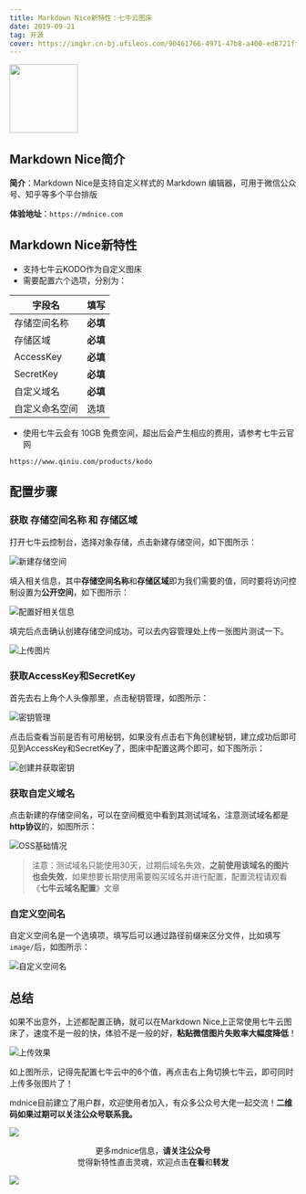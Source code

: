 ```yaml
---
title: Markdown Nice新特性：七牛云图床
date: 2019-09-21
tag: 开源
cover: https://imgkr.cn-bj.ufileos.com/90461766-4971-47b8-a400-ed8721ffeb68.png
---
```


<img style="width: 120px" src="https://draw-wechat.oss-cn-hangzhou.aliyuncs.com/mdnice%20logo_20190823192027.png"/>

## Markdown Nice简介

**简介**：Markdown Nice是支持自定义样式的 Markdown 编辑器，可用于微信公众号、知乎等多个平台排版

**体验地址**：`https://mdnice.com`

## Markdown Nice新特性

- 支持七牛云KODO作为自定义图床
- 需要配置六个选项，分别为：

|字段名|填写|
|---|---|
|存储空间名称|**必填**|
|存储区域|**必填**|
|AccessKey|**必填**|
|SecretKey|**必填**|
|自定义域名|**必填**|
|自定义命名空间|选填|

- 使用七牛云会有 10GB 免费空间，超出后会产生相应的费用，请参考七牛云官网

`https://www.qiniu.com/products/kodo`

## 配置步骤

### 获取 存储空间名称 和 存储区域

打开七牛云控制台，选择对象存储，点击新建存储空间，如下图所示：

![新建存储空间](https://draw-wechat.oss-cn-hangzhou.aliyuncs.com/%E6%96%B0%E5%BB%BA%E5%AD%98%E5%82%A8%E7%A9%BA%E9%97%B4_20190921100426.png)

填入相关信息，其中**存储空间名称**和**存储区域**即为我们需要的值，同时要将访问控制设置为**公开空间**，如下图所示：

![配置好相关信息](https://draw-wechat.oss-cn-hangzhou.aliyuncs.com/%E9%85%8D%E7%BD%AE%E5%A5%BD%E7%9B%B8%E5%85%B3%E4%BF%A1%E6%81%AF_20190921100620.png)

填完后点击确认创建存储空间成功，可以去内容管理处上传一张图片测试一下。

![上传图片](https://draw-wechat.oss-cn-hangzhou.aliyuncs.com/%E4%B8%8A%E4%BC%A0%E5%9B%BE%E7%89%87_20190921110805.png)

### 获取AccessKey和SecretKey

首先去右上角个人头像那里，点击秘钥管理，如图所示：

![密钥管理](https://draw-wechat.oss-cn-hangzhou.aliyuncs.com/%E5%AF%86%E9%92%A5%E7%AE%A1%E7%90%86_20190921101902.png)

点击后查看当前是否有可用秘钥，如果没有点击右下角创建秘钥，建立成功后即可见到AccessKey和SecretKey了，图床中配置这两个即可，如下图所示：

![创建并获取密钥](https://draw-wechat.oss-cn-hangzhou.aliyuncs.com/%E5%88%9B%E5%BB%BA%E5%AF%86%E9%92%A5_20190921102406.png)

### 获取自定义域名

点击新建的存储空间名，可以在空间概览中看到其测试域名，注意测试域名都是**http协议**的，如图所示：

![OSS基础情况](https://draw-wechat.oss-cn-hangzhou.aliyuncs.com/OSS%E5%9F%BA%E7%A1%80%E6%83%85%E5%86%B5_20190921110724.png)

> 注意：测试域名只能使用30天，过期后域名失效，**之前使用该域名的图片也会失效**，如果想要长期使用需要购买域名并进行配置，配置流程请观看《**七牛云域名配置**》文章

### 自定义空间名

自定义空间名是一个选填项，填写后可以通过路径前缀来区分文件，比如填写`image/`后，如图所示：

![自定义空间名](https://draw-wechat.oss-cn-hangzhou.aliyuncs.com/%E8%87%AA%E5%AE%9A%E4%B9%89%E7%A9%BA%E9%97%B4%E5%90%8D_20190921111637.png)

## 总结

如果不出意外，上述都配置正确，就可以在Markdown Nice上正常使用七牛云图床了，速度不是一般的快，体验不是一般的好，**粘贴微信图片失败率大幅度降低**！

![上传效果](https://draw-wechat.oss-cn-hangzhou.aliyuncs.com/%E4%B8%83%E7%89%9B%E4%BA%91%E4%B8%8A%E4%BC%A0_20190921111923.png)

如上图所示，记得先配置七牛云中的6个值，再点击右上角切换七牛云，即可同时上传多张图片了！

mdnice目前建立了用户群，欢迎使用者加入，有众多公众号大佬一起交流！**二维码如果过期可以关注公众号联系我。**

![](http://draw-wechat.oss-cn-hangzhou.aliyuncs.com/mdnice%E7%94%A8%E6%88%B7%E7%BE%A4_20190919223209.jpeg)

<span style="display:block;text-align:center;">更多mdnice信息，<strong>请关注公众号</strong></span>
<span style="display:block;text-align:center;">觉得新特性直击灵魂，欢迎点击<strong>在看</strong>和<strong>转发</strong></span>

![](https://imgkr.cn-bj.ufileos.com/c3690018-4a92-4766-ac7e-ac54dd54c093.jpg)